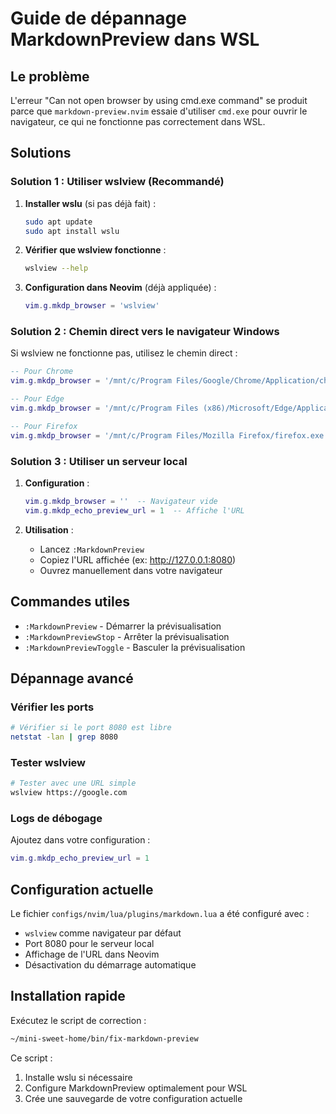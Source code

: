 # Guide de dépannage MarkdownPreview dans WSL

## Le problème
L'erreur "Can not open browser by using cmd.exe command" se produit parce que `markdown-preview.nvim` essaie d'utiliser `cmd.exe` pour ouvrir le navigateur, ce qui ne fonctionne pas correctement dans WSL.

## Solutions

### Solution 1 : Utiliser wslview (Recommandé)

1. **Installer wslu** (si pas déjà fait) :
   ```bash
   sudo apt update
   sudo apt install wslu
   ```

2. **Vérifier que wslview fonctionne** :
   ```bash
   wslview --help
   ```

3. **Configuration dans Neovim** (déjà appliquée) :
   ```lua
   vim.g.mkdp_browser = 'wslview'
   ```

### Solution 2 : Chemin direct vers le navigateur Windows

Si wslview ne fonctionne pas, utilisez le chemin direct :

```lua
-- Pour Chrome
vim.g.mkdp_browser = '/mnt/c/Program Files/Google/Chrome/Application/chrome.exe'

-- Pour Edge
vim.g.mkdp_browser = '/mnt/c/Program Files (x86)/Microsoft/Edge/Application/msedge.exe'

-- Pour Firefox
vim.g.mkdp_browser = '/mnt/c/Program Files/Mozilla Firefox/firefox.exe'
```

### Solution 3 : Utiliser un serveur local

1. **Configuration** :
   ```lua
   vim.g.mkdp_browser = ''  -- Navigateur vide
   vim.g.mkdp_echo_preview_url = 1  -- Affiche l'URL
   ```

2. **Utilisation** :
   - Lancez `:MarkdownPreview`
   - Copiez l'URL affichée (ex: http://127.0.0.1:8080)
   - Ouvrez manuellement dans votre navigateur

## Commandes utiles

- `:MarkdownPreview` - Démarrer la prévisualisation
- `:MarkdownPreviewStop` - Arrêter la prévisualisation
- `:MarkdownPreviewToggle` - Basculer la prévisualisation

## Dépannage avancé

### Vérifier les ports
```bash
# Vérifier si le port 8080 est libre
netstat -lan | grep 8080
```

### Tester wslview
```bash
# Tester avec une URL simple
wslview https://google.com
```

### Logs de débogage
Ajoutez dans votre configuration :
```lua
vim.g.mkdp_echo_preview_url = 1
```

## Configuration actuelle

Le fichier `configs/nvim/lua/plugins/markdown.lua` a été configuré avec :
- `wslview` comme navigateur par défaut
- Port 8080 pour le serveur local
- Affichage de l'URL dans Neovim
- Désactivation du démarrage automatique

## Installation rapide

Exécutez le script de correction :
```bash
~/mini-sweet-home/bin/fix-markdown-preview
```

Ce script :
1. Installe wslu si nécessaire
2. Configure MarkdownPreview optimalement pour WSL
3. Crée une sauvegarde de votre configuration actuelle
